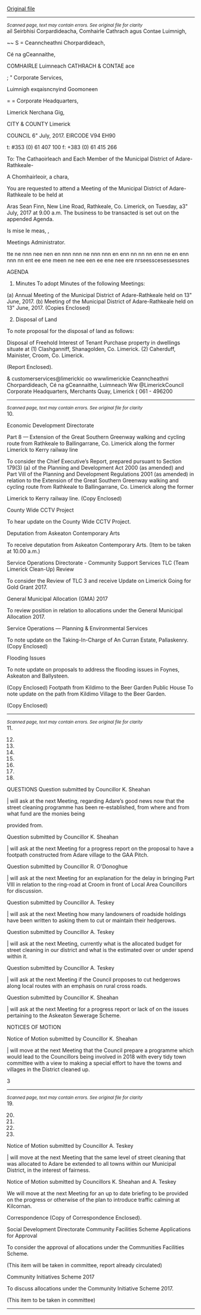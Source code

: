[Original file](https://www.limerick.ie/sites/default/files/media/documents/2017-07/00%20Agenda%2011th%20July%202017.pdf)

---
*<small>Scanned page, text may contain errors. See original file for clarity</small>*  
ail Seirbhisi Corpardideacha,
Comhairle Cathrach agus Contae Luimnigh,

~~ S = Ceanncheathni Chorpardideach,

Cé na gCeannaithe,

COMHAIRLE Luimneach
CATHRACH & CONTAE ace

; " Corporate Services,

Luimnigh exqaisncnyind Goomoneen

= = Corporate Headquarters,

Limerick Nerchana Gig,

CITY & COUNTY Limerick

COUNCIL
6" July, 2017. EIRCODE V94 EH90

t: #353 (0) 61 407 100
f: +383 (0) 61 415 266

To: The Cathaoirleach and Each Member of the Municipal District of Adare-Rathkeale-

A Chomhairleoir, a chara,

You are requested to attend a Meeting of the Municipal District of Adare-Rathkeale to be held at

Aras Sean Finn, New Line Road, Rathkeale, Co. Limerick, on Tuesday, a3" July, 2017 at 9.00 a.m.
The business to be transacted is set out on the appended Agenda.

Is mise le meas,
,

Meetings Administrator.

tte ne nnn nee nen en nnn nnn ne nnn nnn en enn nn nn nn enn ne en enn nnn nn ent ee ene meen ne nee een ee ene nee ere nrseesscesessessnes

AGENDA

1. Minutes
To adopt Minutes of the following Meetings:

(a) Annual Meeting of the Municipal District of Adare-Rathkeale held on 13" June, 2017.
(b) Meeting of the Municipal District of Adare-Rathkeale held on 13" June, 2017.
(Copies Enclosed)

2. Disposal of Land

To note proposal for the disposal of land as follows:

Disposal of Freehold Interest of Tenant Purchase property in dwellings situate at
(1) Clashganniff, Shanagolden, Co. Limerick.
(2) Caherduff, Mainister, Croom, Co. Limerick.

(Report Enclosed).

& customerservices@limerickic
oo wwwlimerickie
Ceanncheathni Chorpardideach, Cé na gCeannaithe, Luimneach Ww @LimerickCouncil
Corporate Headquarters, Merchants Quay, Limerick ( 061 - 496200


---
*<small>Scanned page, text may contain errors. See original file for clarity</small>*  
10.

Economic Development Directorate

Part 8 — Extension of the Great Southern Greenway walking and cycling route from
Rathkeale to Ballingarrane, Co. Limerick along the former Limerick to Kerry railway line

To consider the Chief Executive’s Report, prepared pursuant to Section 179(3) (a) of the Planning
and Development Act 2000 (as amended) and Part Vill of the Planning and Development
Regulations 2001 (as amended) in relation to the Extension of the Great Southern Greenway
walking and cycling route from Rathkeale to Ballingarrane, Co. Limerick along the former

Limerick to Kerry railway line.
(Copy Enclosed)

County Wide CCTV Project

To hear update on the County Wide CCTV Project.

Deputation from Askeaton Contemporary Arts

To receive deputation from Askeaton Contemporary Arts.
(Item to be taken at 10.00 a.m.)

Service Operations Directorate - Community Support Services
TLC (Team Limerick Clean-Up) Review

To consider the Review of TLC 3 and receive Update on Limerick Going for Gold Grant 2017.

General Municipal Allocation (GMA) 2017

To review position in relation to allocations under the General Municipal Allocation 2017.

Service Operations — Planning & Environmental Services

To note update on the Taking-In-Charge of An Curran Estate, Pallaskenry.
(Copy Enclosed)

Flooding Issues

To note update on proposals to address the flooding issues in Foynes, Askeaton and
Ballysteen.

(Copy Enclosed)
Footpath from Kildimo to the Beer Garden Public House
To note update on the path from Kildimo Village to the Beer Garden.

(Copy Enclosed)


---
*<small>Scanned page, text may contain errors. See original file for clarity</small>*  
11.

12.

13.

14.

15.

16.

17.

18.

QUESTIONS
Question submitted by Councillor K. Sheahan

| will ask at the next Meeting, regarding Adare’s good news now that the street cleaning
programme has been re-established, from where and from what fund are the monies being

provided from.

Question submitted by Councillor K. Sheahan

| will ask at the next Meeting for a progress report on the proposal to have a footpath
constructed from Adare village to the GAA Pitch.

Question submitted by Councillor R. O'Donoghue

| will ask at the next Meeting for an explanation for the delay in bringing Part VIII in relation
to the ring-road at Croom in front of Local Area Councillors for discussion.

Question submitted by Councillor A. Teskey

| will ask at the next Meeting how many landowners of roadside holdings have been written
to asking them to cut or maintain their hedgerows.

Question submitted by Councillor A. Teskey

| will ask at the next Meeting, currently what is the allocated budget for street cleaning in our
district and what is the estimated over or under spend within it.

Question submitted by Councillor A. Teskey

| will ask at the next Meeting if the Council proposes to cut hedgerows along local routes
with an emphasis on rural cross roads.

Question submitted by Councillor K. Sheahan

| will ask at the next Meeting for a progress report or lack of on the issues pertaining to the
Askeaton Sewerage Scheme.

NOTICES OF MOTION

Notice of Motion submitted by Councillor K. Sheahan

| will move at the next Meeting that the Council prepare a programme which would lead to
the Councillors being involved in 2018 with every tidy town committee with a view to making
a special effort to have the towns and villages in the District cleaned up.

3


---
*<small>Scanned page, text may contain errors. See original file for clarity</small>*  
19.

20.

21.

22.

23.

Notice of Motion submitted by Councillor A. Teskey

| will move at the next Meeting that the same level of street cleaning that was allocated to
Adare be extended to all towns within our Municipal District, in the interest of fairness.

Notice of Motion submitted by Councillors K. Sheahan and A. Teskey

We will move at the next Meeting for an up to date briefing to be provided on the progress
or otherwise of the plan to introduce traffic calming at Kilcornan.

Correspondence
(Copy of Correspondence Enclosed).

Social Development Directorate
Community Facilities Scheme Applications for Approval

To consider the approval of allocations under the Communities Facilities Scheme.

(This item will be taken in committee, report already circulated)

Community Initiatives Scheme 2017

To discuss allocations under the Community Initiative Scheme 2017.

(This item to be taken in committee)


---
